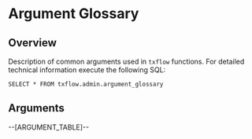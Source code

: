 # Argument Glossary
## Overview
Description of common arguments used in `txflow` functions.  For detailed technical information execute the following SQL:
```
SELECT * FROM txflow.admin.argument_glossary
```

## Arguments

--[ARGUMENT_TABLE]--